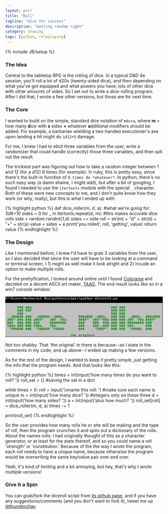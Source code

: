 ```yaml
---
layout: post
title: "Roll"
tagline: "dice for success"
description: "Getting random right"
category: showing
tags: [python, roleplaying]
---
```

{% include JB/setup %}

### The Idea

Central to the tabletop RPG is the rolling of dice. In a typical D&amp;D 
4e session, you'll roll a lot of d20s (twenty-sided dice), and then depending 
on what you've got equipped and what powers you have, lots of other dice 
with other amounts of sides. So I set out to write a dice-rolling program. 
After I did that, I wrote a few other versions, but those are for next time.

### The Core

I wanted to build on the simple, standard dice notation of `mds+a`, where
**m** = how many **d**ice with **s** sides **+** whatever **a**dditional 
modifiers should be added. For example, a barbarian wielding a two-handed 
executioner's axe upon landing a hit might do `1d12+5` damage.

For me, I knew I had to elicit three variables from the user, write a randomizer 
that could handle (correctly) those three variables, and then spit out the 
result.

The trickiest part was figuring out how to take a random integer between 
1 and 12 (for a d12) 8 times (for example). In ruby, this is pretty easy, 
since there's the built-in function of `8.times do *whatever*`. In python,
there's no such easy way (a damn shame, I might add), but after a bit of 
googling, I found I needed to use the `itertools` module with the special
`_` character. Both of these were new concepts to me, and I don't quite know
how they work (or why, really), but this is what I ended up with:

{% highlight python %}
def dice_roller(m, d, a):
    #what we're going for: 3d6+10
    sides = 0
    for _ in itertools.repeat(d, m):    #this makes accurate dice rolls
        side = random.randint(1,d)
        sides += side
    roll = str(m) + "d" + str(d) + "+" + str(a)
    value = sides + a
    print('you rolled', roll, 'getting', value)
    return value
{% endhighlight %}

### The Design

Like I mentioned before, I knew I'd have to grab 3 variables from the user,
so I also decided that since the user will have to be looking at a command 
or terminal screen, I 1) might as well make it look alright and 2) incude 
an option to make multiple rolls.

For the prettyfication, I looked around online until I found [Colorama](http://pypi.python.org/pypi/colorama) 
and decided on a decent ASCII art maker, [TAAG](http://patorjk.com/software/taag/). 
The end result looks like so in a win7 console window:

![diceroll!](/assets/img/dr-logo.png)

Not too shabby. That 'the original' in there is because--as I state in the 
comments in my code, and up above--I ended up making a few versions.

As for the rest of the design, I wanted to keep it pretty simple, just getting 
the info that the program needs. And that looks like this:

{% highlight python %}
times = int(input('how many times do you want to roll? '))
roll_set = {}                           #saving the set in a dict

while times > 0:
    roll = input('\nname this roll: ')  #make sure each name is unique
    m = int(input('how many dice? '))   #integers only on these three
    d = int(input('how many sides? '))
    a = int(input('plus how much? '))
    roll_set[roll] = dice_roller(m, d, a)
    times -= 1

print(roll_set)
{% endhighlight %}

So the user provides how many rolls he or she will be making and the type
of roll, then the program crunches it and spits out a dictionary of the 
rolls. About the names rolls: I had originally thought of this as a character 
generator, or at least for the stats thereof, and so you could name a roll 
'strength' or 'constitution.' Because of the the way I wrote the program, 
each roll needs to have a unique name, because otherwise the program would 
be overwriting the same key/value pair over and over.

Yeah, it's kind of limiting and a bit annoying, but hey, that's why I wrote 
multiple versions!

### Give it a Spin

You can grab/fork the diceroll script from [its github page](https://github.com/thunderchao/roleplaying/blob/master/diceroll/diceroll.py), 
and if you have any suggestions/comments (and you don't want to fork it), 
tweet me up [@thunderchao](https://twitter.com/intent/tweet?screen_name=thunderchao)
